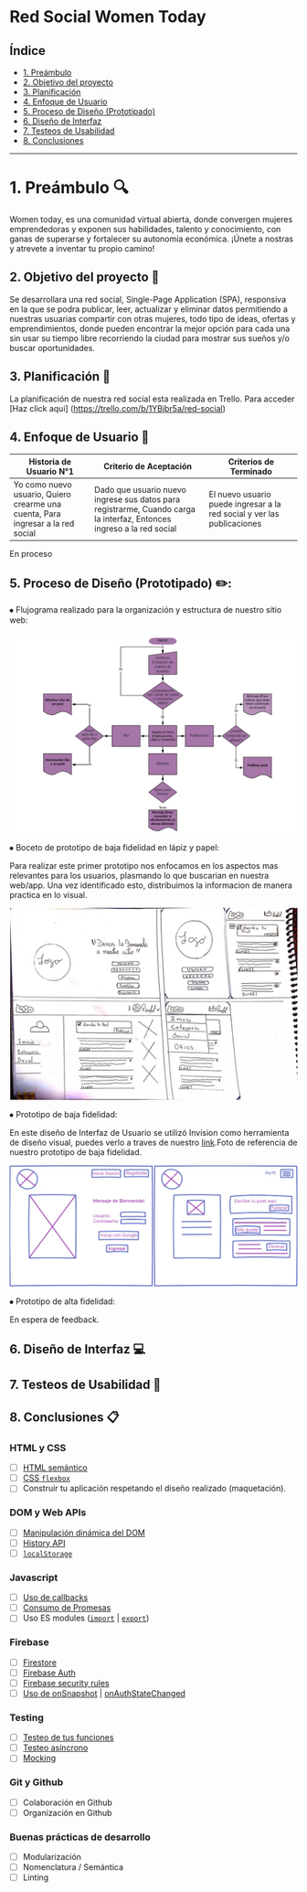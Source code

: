 # Red Social Women Today

## Índice

* [1. Preámbulo](#1-preámbulo)
* [2. Objetivo del proyecto](#2-objetivo-del-proyecto)
* [3. Planificación](#3-planificación)
* [4. Enfoque de Usuario](#4-enfoque-de-usuario)
* [5. Proceso de Diseño (Prototipado)](#4-proceso-de-diseño )
* [6. Diseño de Interfaz](#6-diseño-de-interfaz)
* [7. Testeos de Usabilidad](#7-testeos-de-usabilidad)
* [8. Conclusiones](#7-conclusiones)

***
# 1. Preámbulo :mag:

Women today, es una comunidad virtual abierta, donde convergen mujeres emprendedoras y exponen sus habilidades, talento y conocimiento, con ganas de superarse y fortalecer su autonomía económica. ¡Únete a nostras y atrevete a inventar tu propio camino! 

## 2. Objetivo del proyecto :pencil:

Se desarrollara una red social, Single-Page Application (SPA), responsiva en la que se podra publicar, leer, actualizar y eliminar datos permitiendo a nuestras usuarias compartir con otras mujeres, todo tipo de ideas, ofertas y emprendimientos, donde pueden encontrar la mejor opción para cada una sin usar su tiempo libre recorriendo la ciudad para mostrar sus sueños y/o buscar oportunidades. 

## 3. Planificación :pencil:

La planificación de nuestra red social esta realizada en Trello.
Para acceder [Haz click aqui] (https://trello.com/b/1YBjbr5a/red-social)

## 4. Enfoque de Usuario :busts_in_silhouette:

| Historia de Usuario N°1                                                          | Criterio de Aceptación                                                                                                | Criterios de Terminado                                                  |
|----------------------------------------------------------------------------------|-----------------------------------------------------------------------------------------------------------------------|-------------------------------------------------------------------------|
| Yo como nuevo usuario, Quiero crearme una cuenta, Para ingresar a la red social  | Dado que usuario nuevo ingrese sus datos para registrarme, Cuando carga la interfaz, Entonces ingreso a la red social | El nuevo usuario puede ingresar a la red social y ver las publicaciones |

En proceso

## 5. Proceso de Diseño (Prototipado) :pencil2::

⦁	Flujograma realizado para la organización y estructura de nuestro sitio web:

![Screenshot](./img_readme/FlujoGrama.jpg)

⦁	Boceto de prototipo de baja fidelidad en lápiz y papel:

Para realizar este primer prototipo nos enfocamos en los aspectos mas relevantes para los usuarios, plasmando lo que buscarian en nuestra web/app. Una vez identificado esto, distribuimos la informacion de manera practica en lo visual.

![Screenshot](./img_readme/bajafidelidad.jpg)

⦁ Prototipo de baja fidelidad:

En este diseño de Interfaz de Usuario se utilizó Invision como herramienta de diseño visual, puedes verlo a traves de nuestro [link](https://notificaciones.invisionapp.com/overview/Red-Social-ckan2705v0tw101bkvg9656vk/screens?v=i%2FW%2FrVdbu8slVKCxNbvdow%3D%3D&linkshare=urlcopied).Foto de referencia de nuestro prototipo de baja fidelidad.

![fotobaja](./img_readme/fotobaja.jpeg)
 
⦁ Prototipo de alta fidelidad:

En espera de feedback.

## 6. Diseño de Interfaz :computer:

## 7. Testeos de Usabilidad :busts_in_silhouette:

## 8. Conclusiones :clipboard:

### HTML y CSS

* [ ] [HTML semántico](https://developer.mozilla.org/en-US/docs/Glossary/Semantics#Semantics_in_HTML)
* [ ] [CSS `flexbox`](https://css-tricks.com/snippets/css/a-guide-to-flexbox/)
* [ ] Construir tu aplicación respetando el diseño realizado (maquetación).

### DOM y Web APIs

* [ ] [Manipulación dinámica del DOM](https://developer.mozilla.org/es/docs/Referencia_DOM_de_Gecko/Introducci%C3%B3n)
* [ ] [History API](https://developer.mozilla.org/es/docs/DOM/Manipulando_el_historial_del_navegador)
* [ ] [`localStorage`](https://lms.laboratoria.la/cohorts/scl-2020-03-bc-core-scl013/courses/browser/03-browser-apis/03-web-storage)

### Javascript

* [ ] [Uso de callbacks](https://developer.mozilla.org/es/docs/Glossary/Callback_function)
* [ ] [Consumo de Promesas](https://scotch.io/tutorials/javascript-promises-for-dummies#toc-consuming-promises)
* [ ] Uso ES modules
([`import`](https://developer.mozilla.org/en-US/docs/Web/JavaScript/Reference/Statements/import)
| [`export`](https://developer.mozilla.org/en-US/docs/Web/JavaScript/Reference/Statements/export))

### Firebase

* [ ] [Firestore](https://firebase.google.com/docs/firestore)
* [ ] [Firebase Auth](https://firebase.google.com/docs/auth/web/start)
* [ ] [Firebase security rules](https://firebase.google.com/docs/rules)
* [ ] [Uso de onSnapshot](https://firebase.google.com/docs/firestore/query-data/listen)
| [onAuthStateChanged](https://firebase.google.com/docs/auth/web/start#set_an_authentication_state_observer_and_get_user_data)

### Testing

* [ ] [Testeo de tus funciones](https://jestjs.io/docs/es-ES/getting-started)
* [ ] [Testeo asíncrono](https://jestjs.io/docs/es-ES/asynchronous)
* [ ] [Mocking](https://jestjs.io/docs/es-ES/manual-mocks)

### Git y Github

* [ ] Colaboración en Github
* [ ] Organización en Github

### Buenas prácticas de desarrollo

* [ ] Modularización
* [ ] Nomenclatura / Semántica
* [ ] Linting